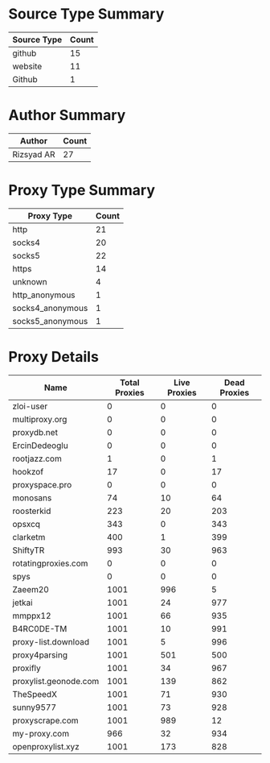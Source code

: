 # Source Type Summary

| Source Type | Count |
|-------------|-------|
| github | 15 |
| website | 11 |
| Github | 1 |


# Author Summary

| Author | Count |
|--------|-------|
| Rizsyad AR | 27 |


# Proxy Type Summary

| Proxy Type | Count |
|------------|-------|
| http | 21 |
| socks4 | 20 |
| socks5 | 22 |
| https | 14 |
| unknown | 4 |
| http_anonymous | 1 |
| socks4_anonymous | 1 |
| socks5_anonymous | 1 |


# Proxy Details

| Name | Total Proxies | Live Proxies | Dead Proxies |
|------|---------------|--------------|---------------|
| zloi-user | 0 | 0 | 0 |
| multiproxy.org | 0 | 0 | 0 |
| proxydb.net | 0 | 0 | 0 |
| ErcinDedeoglu | 0 | 0 | 0 |
| rootjazz.com | 1 | 0 | 1 |
| hookzof | 17 | 0 | 17 |
| proxyspace.pro | 0 | 0 | 0 |
| monosans | 74 | 10 | 64 |
| roosterkid | 223 | 20 | 203 |
| opsxcq | 343 | 0 | 343 |
| clarketm | 400 | 1 | 399 |
| ShiftyTR | 993 | 30 | 963 |
| rotatingproxies.com | 0 | 0 | 0 |
| spys | 0 | 0 | 0 |
| Zaeem20 | 1001 | 996 | 5 |
| jetkai | 1001 | 24 | 977 |
| mmppx12 | 1001 | 66 | 935 |
| B4RC0DE-TM | 1001 | 10 | 991 |
| proxy-list.download | 1001 | 5 | 996 |
| proxy4parsing | 1001 | 501 | 500 |
| proxifly | 1001 | 34 | 967 |
| proxylist.geonode.com | 1001 | 139 | 862 |
| TheSpeedX | 1001 | 71 | 930 |
| sunny9577 | 1001 | 73 | 928 |
| proxyscrape.com | 1001 | 989 | 12 |
| my-proxy.com | 966 | 32 | 934 |
| openproxylist.xyz | 1001 | 173 | 828 |
